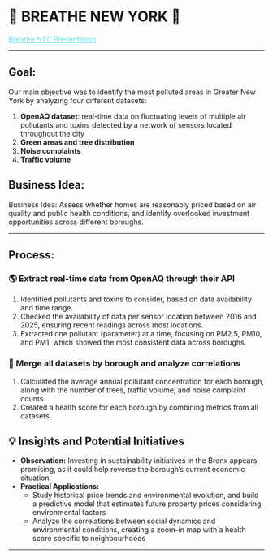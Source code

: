 # 🌃 BREATHE NEW YORK 🗽

<a href="https://prezi.com/p/edit/gaz17qhtow5h/" style="color:#5CE1E6;" target="_blank">Breathe NYC Presentation</a>

---

## Goal: 
Our main objective was to identify the most polluted areas in Greater New York by analyzing four different datasets:

1. **OpenAQ dataset**: real-time data on fluctuating levels of multiple air pollutants and toxins detected by a network of sensors located throughout the city  
2. **Green areas and tree distribution**  
3. **Noise complaints**  
4. **Traffic volume**


## Business Idea:  
Business Idea: Assess whether homes are reasonably priced based on air quality and public health conditions, and identify overlooked investment opportunities across different boroughs.

---


## Process:

### 🌎 Extract real-time data from OpenAQ through their API
1. Identified pollutants and toxins to consider, based on data availability and time range.  
2. Checked the availability of data per sensor location between 2016 and 2025, ensuring recent readings across most locations.  
3. Extracted one pollutant (parameter) at a time, focusing on PM2.5, PM10, and PM1, which showed the most consistent data across boroughs.

### 🌳 Merge all datasets by borough and analyze correlations
1. Calculated the average annual pollutant concentration for each borough, along with the number of trees, traffic volume, and noise complaint counts.  
2. Created a health score for each borough by combining metrics from all datasets.


## 💡 Insights and Potential Initiatives  

- **Observation:** Investing in sustainability initiatives in the Bronx appears promising, as it could help reverse the borough’s current economic situation.  
- **Practical Applications:**  
  - Study historical price trends and environmental evolution, and build a predictive model that estimates future property prices considering environmental factors
  - Analyze the correlations between social dynamics and environmental conditions, creating a zoom-in map with a health score specific to neighbourhoods

---
